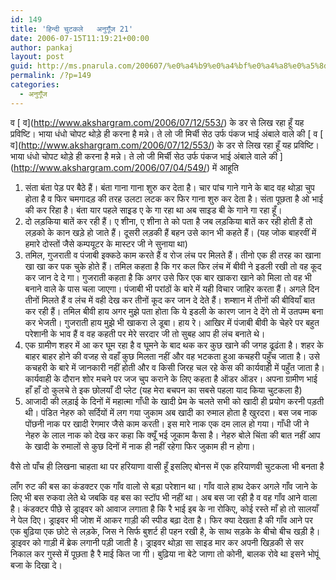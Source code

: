 ```yaml
---
id: 149
title: 'हिन्दी चुटकले   अनुगूँज 21'
date: 2006-07-15T11:19:21+00:00
author: pankaj
layout: post
guid: http://ms.pnarula.com/200607/%e0%a4%b9%e0%a4%bf%e0%a4%a8%e0%a5%8d%e0%a4%a6%e0%a5%80-%e0%a4%9a%e0%a5%81%e0%a4%9f%e0%a4%95%e0%a4%b2%e0%a5%87-%e0%a4%85%e0%a4%a8%e0%a5%81%e0%a4%97%e0%a5%82%e0%a4%81%e0%a4%9c-21/
permalink: /?p=149
categories:
  - अनुगूँज
---
```

[](http://www.akshargram.com/sarvagya/index.php/Anugunj) व [[](http://www.akshargram.com/sarvagya/index.php/Anugunj) व](http://www.akshargram.com/2006/07/12/553/) के डर से लिख रहा हूँ यह प्रविष्टि। भाया धंधो चोपट थोड़े ही करना है मन्ने। ते लो जी मिर्ची सेठ उर्फ पंकज भाई अंबाले वाले की&nbsp;[[](http://www.akshargram.com/sarvagya/index.php/Anugunj) व [[](http://www.akshargram.com/sarvagya/index.php/Anugunj) व](http://www.akshargram.com/2006/07/12/553/) के डर से लिख रहा हूँ यह प्रविष्टि। भाया धंधो चोपट थोड़े ही करना है मन्ने। ते लो जी मिर्ची सेठ उर्फ पंकज भाई अंबाले वाले की&nbsp;](http://www.akshargram.com/2006/07/04/549/) में आहूति

  1. संता बंता पेड़ पर बैठे हैं। बंता गाना गाना शुरु कर देता है। चार पांच गाने गाने के बाद वह थोड़ा चुप होता है व फिर चमगादड़ की तरह उलटा लटक कर फिर गाना शुरु कर देता है। संता पूछता है   ओ भाई की कर रिहा है। बंता   यार पहले साइ़ड ए के गा रहा था अब साइड बी के गाने गा रहा हूँ।
  2. दो लड़किया बातें कर रही हैं। ए शीना, ए शीना ते को पता है जब लड़किया बातें कर रही होती हैं तो लड़को के कान खड़े हो जाते हैं। दूसरी लड़की   हैं बहन उसे कान भी कहते हैं। (यह जोक बाहरवीं में हमारे दोस्तों जैसे कम्पयूटर के मास्टर जी ने सुनाया था)
  3. तमिल, गुजराती व पंजाबी इक्कठे काम करते हैं व रोज लंच पर मिलते हैं। तीनो एक ही तरह का खाना खा खा कर पक चुके होते हैं। तमिल कहता है कि गर कल फिर लंच में बीवी ने इडली रखी तो वह कूद कर जान दे दे गा। गुजराती कहता है कि अगर उसे फिर एक बार खाकरा खाने को मिला तो वह भी बनाने वाले के पास चला जाएगा। पंजाबी भी परांठों के बारे में यही विचार जाहिर करता हैं। अगले दिन तीनों मिलते हैं व लंच में वही देख कर तीनों कूद कर जान दे देते हैं। शम्शान में तीनों की बीवियाँ बात कर रही हैं। तमिल बीवी   हाय अगर मुझे पता होता कि ये इडली के कारण जान दे देंगे तो में उतपम्म बना कर भेजती। गुजराती   हाय मुझे भी खाकरा ले डूबा। हाय रे। आखिर में पंजाबी बीवी के चेहरे पर बहुत परेशानी के भाव हैं व वह कहती पर मेरे सरदार जी तो सुबह आप ही लंच बनाते थे।
  4. एक ग्रामीण शहर में आ कर घूम रहा है व घूमने के बाद थक कर कुछ खाने की जगह ढूढंता है। शहर के बाहर बाहर होने की वजह से वहाँ कुछ मिलता नहीं और वह भटकता हुआ कचहरी पहुँच जाता है। उसे कचहरी के बारे में जानकारी नहीं होती और व किसी जिरह चल रहे केस की कार्यवाही में पहुँत जाता है। कार्यवाही के दौरान शोर मचने पर जज चुप कराने के लिए कहता है   ऑडर ऑडर। अपना ग्रामीण भाई   हाँ हाँ दो कुलचे ते इक छोलयाँ दी प्लेट (यह मेरा बचपन का सबसे पहला याद किया चुटकला है)
  5. आजादी की लड़ाई के दिनों में महात्मा गाँधी के खादी प्रेम के चलते सभी को खादी ही प्रयोग करनी पड़ती थी। पंडित नेहरु को सर्दियों में लग गया जुकाम अब खादी का रुमाल होता है खुरदरा। बस जब नाक पोंछनी नाक पर खादी रेगमार जैसे काम करती। इस मारे नाक एक दम लाल हो गया। गाँधी जी ने नेहरु के लाल नाक को देख कर कहा कि   क्यूँ भई जूकाम कैसा है। नेहरु बोले   चिंता की बात नहीं आप के खादी के रुमालों से कुछ दिनों में नाक ही नहीं रहेगा फिर जुकाम ही न होगा।

वैसे तो पाँच ही लिखना चाहता था पर हरियाणा वासी हूँ इसलिए बोनस में एक हरियाणवी चुटकला भी बनता है

लाँग रुट की बस का कंडक्टर एक गाँव वालो से बड़ा परेशान था। गाँव वाले हाथ देकर अगले गाँव जाने के लिए भी बस रुकवा लेते थे जबकि वह बस का स्टॉप भी नहीं था। अब बस जा रही है व वह गाँव आने वाला है। कंडक्टर पीछे से ड्राइवर को आवाज लगाता है कि   रै भाई इब के ना रोकिए, कोई रस्ते माँ हो तो सालयाँ ने पेल दिए। ड्राइवर भी जोश में आकर गाड़ी की स्पीड बढ़ा देता है। फिर क्या देखता है की गाँव आने पर एक बुढ़िया एक छोटे से लड़के, जिस ने सिर्फ बुशर्ट ही पहन रखी है, के साथ सड़के के बीचो बीच खड़ी है। ड्राइवर को गाड़ी में ब्रेक लगानी पड़ी जाती है। ड्राइवर थोड़ा सा साइड मार कर अपनी खिड़की से सर निकाल कर गुस्से में पूछता है   रै माई कित जा गी। बुढ़िया   ना बेटे जाणा तो कोनी, बालक रोवे था इसने भोपूं बजा के दिखा दे। &nbsp; &nbsp;
